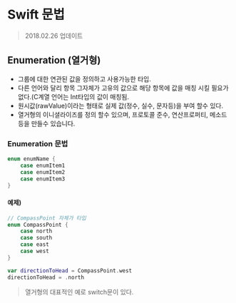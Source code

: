# Swift 문법
> 2018.02.26 업데이트    

## Enumeration (열거형)
* 그룹에 대한 연관된 값을 정의하고 사용가능한 타입.    
* 다른 언어와 달리 항목 그자체가 고유의 값으로 해당 항목에 값을 매칭 시킬 필요가 없다.(C계열 언어는 Int타입의  값이 매칭됨.   
* 원시값(rawValue)이라는 형태로 실제 값(정수, 실수, 문자등)을 부여 할수 있다.   
* 열거형의 이니셜라이즈를 정의 할수 있으며, 프로토콜 준수, 연산프로퍼티, 메소드등을 만들수 있습니다.

### Enumeration 문법
```swift
enum enumName {
    case enumItem1
    case enumItem2
    case enumItem3
}
```

#### 예제)
```swift
// CompassPoint 자체가 타입
enum CompassPoint {
    case north
    case south
    case east
    case west
}

var directionToHead = CompassPoint.west
directionToHead = .north
```
> 열거형의 대표적인 예로 switch문이 있다.   

